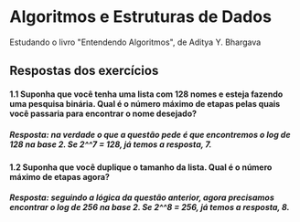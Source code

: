 # Algoritmos e Estruturas de Dados
Estudando o livro "Entendendo Algoritmos", de Aditya Y. Bhargava

## Respostas dos exercícios

#### 1.1 Suponha que você tenha uma lista com 128 nomes e esteja fazendo uma pesquisa binária. Qual é o número máximo de etapas pelas quais você passaria para encontrar o nome desejado?
##### Resposta: na verdade o que a questão pede é que encontremos o log de 128 na base 2. Se 2^^7 = 128, já temos a resposta, 7.

#### 1.2 Suponha que você duplique o tamanho da lista. Qual é o número máximo de etapas agora?
##### Resposta: seguindo a lógica da questão anterior, agora precisamos encontrar o log de 256 na base 2. Se 2^^8 = 256, já temos a resposta, 8.